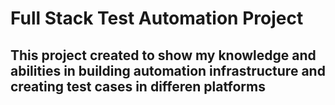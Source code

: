 # Full Stack Test Automation Project

## This project created to show my knowledge and abilities in building automation infrastructure and creating test cases in differen platforms
